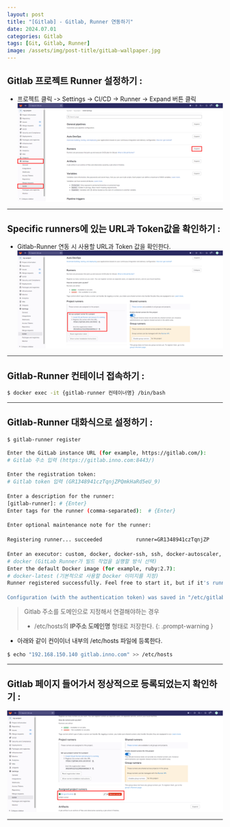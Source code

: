```yaml
---
layout: post
title: "[Gitlab] - Gitlab, Runner 연동하기"
date: 2024.07.01
categories: Gitlab
tags: [Git, Gitlab, Runner]
image: /assets/img/post-title/gitLab-wallpaper.jpg
---
```


## Gitlab 프로젝트 Runner 설정하기 :
- 프로젝트 클릭 -> Settings -> CI/CD -> Runner -> Expand 버튼 클릭
[![gitlab 프로젝트 runner 설정](/assets/img/post/Gitlab/gitlab%20프로젝트%20runner%20설정.png)](/assets/img/post/Gitlab/gitlab%20프로젝트%20runner%20설정.png)

* * *

## Specific runners에 있는 URL과 Token값을 확인하기 :
- Gitlab-Runner 연동 시 사용할 URL과 Token 값을 확인한다.
[![gitlab runner 설정 토큰값 확인](/assets/img/post/Gitlab/gitlab%20runner%20설정%20토큰값%20확인.png)](/assets/img/post/Gitlab/gitlab%20runner%20설정%20토큰값%20확인.png)

* * *

## Gitlab-Runner 컨테이너 접속하기 :

```bash
$ docker exec -it {gitlab-runner 컨테이너명} /bin/bash
```

* * *

## Gitlab-Runner 대화식으로 설정하기 :

```bash
$ gitlab-runner register
```

```bash
Enter the GitLab instance URL (for example, https://gitlab.com/):
# Gitlab 주소 입력 (https://gitlab.inno.com:8443/)

Enter the registration token:
# Gitlab token 입력 (GR1348941czTqnjZPQmkHaRd5eU_9)

Enter a description for the runner:
[gitlab-runner]: # {Enter}
Enter tags for the runner (comma-separated):  # {Enter}

Enter optional maintenance note for the runner:

Registering runner... succeeded           runner=GR1348941czTqnjZP

Enter an executor: custom, docker, docker-ssh, ssh, docker-autoscaler, docker+machine, docker-ssh+machine, instance, docker-windows, parallels, shell, virtualbox, kubernetes:
# docker (GitLab Runner가 빌드 작업을 실행할 방식 선택)
Enter the default Docker image (for example, ruby:2.7):
# docker-latest (기본적으로 사용할 Docker 이미지를 지정)
Runner registered successfully. Feel free to start it, but if it's running already the config should be automatically reloaded!

Configuration (with the authentication token) was saved in "/etc/gitlab-runner/config.toml"

```

> Gitlab 주소를 도메인으로 지정해서 연결해야하는 경우
>- /etc/hosts의 **IP주소 도메인명** 형태로 저장한다.
{: .prompt-warning }

- 아래와 같이 컨이이너 내부의 /etc/hosts 파일에 등록한다.
```bash
$ echo "192.168.150.140 gitlab.inno.com" >> /etc/hosts
```

* * *

## Gitlab 페이지 들어가서 정상적으로 등록되었는지 확인하기 :
[![gitlab-runner 등록 확인](/assets/img/post/Gitlab/gitlab-runner%20등록%20확인.png)](/assets/img/post/Gitlab/gitlab-runner%20등록%20확인.png)

---

